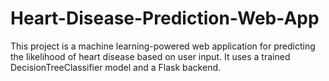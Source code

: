 # Heart-Disease-Prediction-Web-App
This project is a machine learning-powered web application for predicting the likelihood of heart disease based on user input. It uses a trained DecisionTreeClassifier model and a Flask backend.
